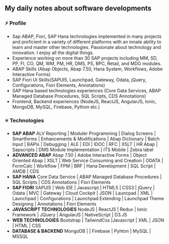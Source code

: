## My daily notes about software developments

### ⚡ Profile
- Sap ABAP, Fiori, SAP Hana technologies implemented in many projects and proficient in a variety of different platforms with an innate ability to learn and master other technologies. Passionate about technology and innovation. I enjoy all the digital things.
- Experience working on more than 30 SAP projects including MM, SD, PP, FI, CO, QM, WM, PM, HR, DMS, PS, BPC, Retail, and MDG modules.
- ABAP Skills (Abap Objects, Abap 7.50, Hana System, Workflows, Adobe Interactive Forms)
- SAP Fiori UI Skills(SAPUI5, Launchpad, Gateway, Odata, jQuery, Configurations, Fiori Elements, Annotations)
- SAP Hana based technologies experiences (Core Data Services, ABAP Managed Database Procedures, SQL Scripts, CDS Annotations)
- Frontend, Backend experiences (NodeJS, ReactJS, AngularJS, Ionic, MongoDB, MySQL, Firebase, Python etc.) 

### ⭐ Technologies
- **SAP ABAP** ALV Reporting | Moduler Programming | Dialog Screens | Smartforms | Enhancements & Modifications | Abap Dictionary | Batch Input | BAPIs | Debugging | ALE | EDI | IDOC | RFC | XSLT | HR Abap | Sapscripts | DMS Module Implementation | ITS Mobile | Zebra label
- **ADVANCED ABAP** Abap 7.50 | Adobe Interactive Forms | Object Oriented Abap | XSLT | Web Service Consuming and Creation | ODATA | FormCalc | Workflow | FPM | BRF | Hana Development | SQL Script | AMDB | CDS
- **SAP HANA** Core Data Service | ABAP Managed Database Procedures | SQL Scripts | CDS Annotations | Fiori Elements
- **SAP FIORI** SAPUI5 | Web IDE | Javascript | HTML5 | CSS3 | jQuery | Odata | MVC | Gateway | Cloud Cockpit | JSON | Launcpad | XML | Launchpad | Configurations | Launchpad Extending | Launchpad Theme Designing | Annotations | Fiori Elements
- **JAVASCRIPT TECHNOLOGIES** NodeJS | ReactJS | Redux | Ionic Framework | JQuery | AngularJS | NativeScript | D3.JS
- **WEB TECHNOLOGIES** Bootstrap | TailwindCss |Javascript | XML | JSON | HTML | CSS
- **DATABASE & BACKEND** MongoDB | | Firebase | Pyhton | MySQL | MSSQL  